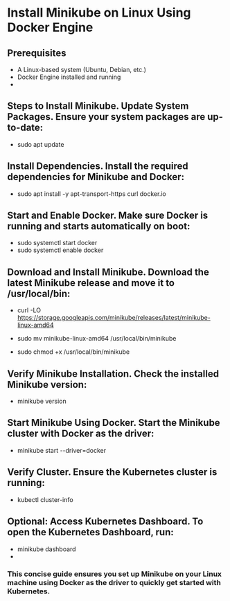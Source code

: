 


# Install Minikube on Linux Using Docker Engine
## Prerequisites

* A Linux-based system (Ubuntu, Debian, etc.)
* Docker Engine installed and running
* 
## Steps to Install Minikube. Update System Packages. Ensure your system packages are up-to-date:

* sudo apt update

## Install Dependencies. Install the required dependencies for Minikube and Docker:

* sudo apt install -y apt-transport-https curl docker.io

## Start and Enable Docker. Make sure Docker is running and starts automatically on boot:

* sudo systemctl start docker
* sudo systemctl enable docker

## Download and Install Minikube. Download the latest Minikube release and move it to /usr/local/bin:

* curl -LO https://storage.googleapis.com/minikube/releases/latest/minikube-linux-amd64
  
* sudo mv minikube-linux-amd64 /usr/local/bin/minikube
* sudo chmod +x /usr/local/bin/minikube

## Verify Minikube Installation. Check the installed Minikube version:

* minikube version

## Start Minikube Using Docker. Start the Minikube cluster with Docker as the driver:

* minikube start --driver=docker

## Verify Cluster. Ensure the Kubernetes cluster is running:

* kubectl cluster-info

## Optional: Access Kubernetes Dashboard. To open the Kubernetes Dashboard, run:

* minikube dashboard
* 
### This concise guide ensures you set up Minikube on your Linux machine using Docker as the driver to quickly get started with Kubernetes.






















